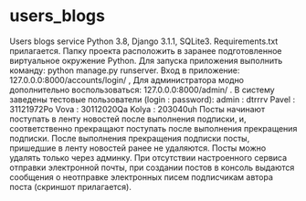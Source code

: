 # users_blogs
 Users blogs service
Python 3.8, Django 3.1.1, SQLite3.
Requirements.txt прилагается.
Папку проекта расположить в заранее подготовленное виртуальное окружение Python.
Для запуска приложения выполнить команду:
python manage.py runserver.
Вход в приложение:
127.0.0.0:8000/accounts/login/ ,
Для администратора модно дополнительно воспользоваться:
127.0.0.0:8000/admin/ .
В систему заведены тестовые пользователи (login : password):
admin : dtrrrv
Pavel : 31121972Po
Vova : 30112020Qa
Kolya : 203040uh
Посты начинают поступать в ленту новостей после выполнения подписки, и, соответственно
прекращают поступать после выполнения прекращения подписки.
После выполнения прекращения подписки посты, пришедшие в ленту новостей ранее не удаляются.
Посты можно удалять только через админку.
При отсутствии настроенного сервиса отправки электронной почты, при создании постов в консоль 
выдаются сообщения о неотправке электронных писем подписчикам автора поста (скриншот прилагается).
